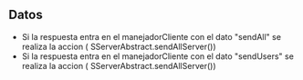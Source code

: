 
## Datos
- Si la respuesta entra en el manejadorCliente con el dato "sendAll"  se realiza la accion ( SServerAbstract.sendAllServer())
- Si la respuesta entra en el manejadorCliente con el dato "sendUsers"  se realiza la accion ( SServerAbstract.sendAllServer())
